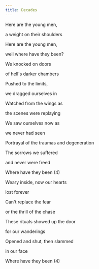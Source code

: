 ```yaml
---
title: Decades
---
```


Here are the young men,

a weight on their shoulders

Here are the young men,

well where have they been?

We knocked on doors

of hell's darker chambers

Pushed to the limits,

we dragged ourselves in

Watched from the wings as

the scenes were replaying

We saw ourselves now as

we never had seen

Portrayal of the traumas and degeneration

The sorrows we suffered

and never were freed

Where have they been (4)



Weary inside, now our hearts

lost forever

Can't replace the fear

or the thrill of the chase

These rituals showed up the door

for our wanderings

Opened and shut, then slammed

in our face

Where have they been (4)

